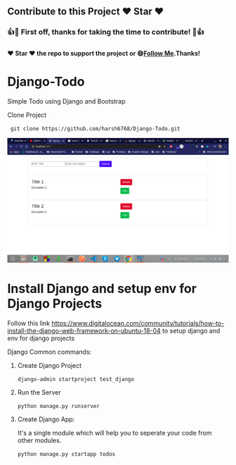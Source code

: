 ## Contribute to this Project :heart: Star :heart:

### :+1::tada: First off, thanks for taking the time to contribute! :tada::+1:

#####
#### :heart: Star :heart: the repo to support the project or :smile:[Follow Me](https://github.com/harsh6768).Thanks!


# Django-Todo
Simple Todo using Django and Bootstrap

Clone Project 

     git clone https://github.com/harsh6768/Django-Todo.git


<img src="https://github.com/harsh6768/Django-Todo/blob/master/Screenshots/Screenshot%20from%202020-05-17%2001-58-44.png" alt="">


# Install Django and setup env for Django Projects

Follow this link https://www.digitalocean.com/community/tutorials/how-to-install-the-django-web-framework-on-ubuntu-18-04 to setup django and env for django projects


Django Common commands:

1. Create Django Project
    
       django-admin startproject test_django

2. Run the Server 
   
       python manage.py runserver
       
3. Create Django App:
   
   It's a single module which will help you to seperate your code from other modules.
   
       python manage.py startapp todos
 
     
     
